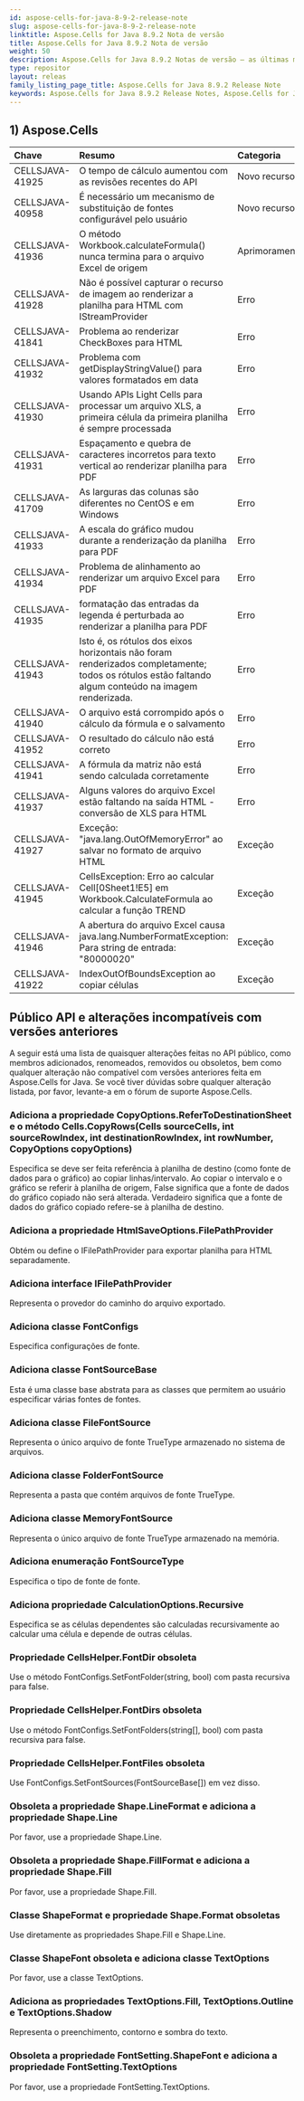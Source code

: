 ```yaml
---
id: aspose-cells-for-java-8-9-2-release-note
slug: aspose-cells-for-java-8-9-2-release-note
linktitle: Aspose.Cells for Java 8.9.2 Nota de versão
title: Aspose.Cells for Java 8.9.2 Nota de versão
weight: 50
description: Aspose.Cells for Java 8.9.2 Notas de versão – as últimas melhorias, novos recursos e correções
type: repositor
layout: releas
family_listing_page_title: Aspose.Cells for Java 8.9.2 Release Note
keywords: Aspose.Cells for Java 8.9.2 Release Notes, Aspose.Cells for Java 8.9.2 updates and fixe
---
```

##  **1) Aspose.Cells**

|**Chave**|**Resumo**|**Categoria**|
| :- | :- | :- |
|CELLSJAVA-41925|O tempo de cálculo aumentou com as revisões recentes do API|Novo recurso|
|CELLSJAVA-40958|É necessário um mecanismo de substituição de fontes configurável pelo usuário|Novo recurso|
|CELLSJAVA-41936|O método Workbook.calculateFormula() nunca termina para o arquivo Excel de origem|Aprimoramento|
|CELLSJAVA-41928|Não é possível capturar o recurso de imagem ao renderizar a planilha para HTML com IStreamProvider|Erro|
|CELLSJAVA-41841|Problema ao renderizar CheckBoxes para HTML|Erro|
|CELLSJAVA-41932|Problema com getDisplayStringValue() para valores formatados em data|Erro|
|CELLSJAVA-41930|Usando APIs Light Cells para processar um arquivo XLS, a primeira célula da primeira planilha é sempre processada|Erro|
|CELLSJAVA-41931|Espaçamento e quebra de caracteres incorretos para texto vertical ao renderizar planilha para PDF|Erro|
|CELLSJAVA-41709|As larguras das colunas são diferentes no CentOS e em Windows|Erro|
|CELLSJAVA-41933|A escala do gráfico mudou durante a renderização da planilha para PDF|Erro|
|CELLSJAVA-41934|Problema de alinhamento ao renderizar um arquivo Excel para PDF|Erro|
|CELLSJAVA-41935|formatação das entradas da legenda é perturbada ao renderizar a planilha para PDF|Erro|
|CELLSJAVA-41943|Isto é, os rótulos dos eixos horizontais não foram renderizados completamente; todos os rótulos estão faltando algum conteúdo na imagem renderizada.|Erro|
|CELLSJAVA-41940|O arquivo está corrompido após o cálculo da fórmula e o salvamento|Erro|
|CELLSJAVA-41952|O resultado do cálculo não está correto|Erro|
|CELLSJAVA-41941|A fórmula da matriz não está sendo calculada corretamente|Erro|
|CELLSJAVA-41937|Alguns valores do arquivo Excel estão faltando na saída HTML - conversão de XLS para HTML|Erro|
|CELLSJAVA-41927|Exceção: "java.lang.OutOfMemoryError" ao salvar no formato de arquivo HTML|Exceção|
|CELLSJAVA-41945|CellsException: Erro ao calcular Cell[0Sheet1!E5] em Workbook.CalculateFormula ao calcular a função TREND|Exceção|
|CELLSJAVA-41946|A abertura do arquivo Excel causa java.lang.NumberFormatException: Para string de entrada: "80000020"|Exceção|
|CELLSJAVA-41922|IndexOutOfBoundsException ao copiar células|Exceção|
##  **Público API e alterações incompatíveis com versões anteriores**
A seguir está uma lista de quaisquer alterações feitas no API público, como membros adicionados, renomeados, removidos ou obsoletos, bem como qualquer alteração não compatível com versões anteriores feita em Aspose.Cells for Java. Se você tiver dúvidas sobre qualquer alteração listada, por favor, levante-a em o fórum de suporte Aspose.Cells.
###  **Adiciona a propriedade CopyOptions.ReferToDestinationSheet e o método Cells.CopyRows(Cells sourceCells, int sourceRowIndex, int destinationRowIndex, int rowNumber, CopyOptions copyOptions)**
Especifica se deve ser feita referência à planilha de destino (como fonte de dados para o gráfico) ao copiar linhas/intervalo.
Ao copiar o intervalo e o gráfico se referir à planilha de origem, False significa que a fonte de dados do gráfico copiado não será alterada. Verdadeiro significa que a fonte de dados do gráfico copiado refere-se à planilha de destino.
###  **Adiciona a propriedade HtmlSaveOptions.FilePathProvider**
Obtém ou define o IFilePathProvider para exportar planilha para HTML separadamente.
###  **Adiciona interface IFilePathProvider**
Representa o provedor do caminho do arquivo exportado.
###  **Adiciona classe FontConfigs**
Especifica configurações de fonte.
###  **Adiciona classe FontSourceBase**
Esta é uma classe base abstrata para as classes que permitem ao usuário especificar várias fontes de fontes.
###  **Adiciona classe FileFontSource**
Representa o único arquivo de fonte TrueType armazenado no sistema de arquivos.
###  **Adiciona classe FolderFontSource**
Representa a pasta que contém arquivos de fonte TrueType.
###  **Adiciona classe MemoryFontSource**
Representa o único arquivo de fonte TrueType armazenado na memória.
###  **Adiciona enumeração FontSourceType**
Especifica o tipo de fonte de fonte.
###  **Adiciona propriedade CalculationOptions.Recursive**
Especifica se as células dependentes são calculadas recursivamente ao calcular uma célula e depende de outras células.
###  **Propriedade CellsHelper.FontDir obsoleta**
Use o método FontConfigs.SetFontFolder(string, bool) com pasta recursiva para false.
###  **Propriedade CellsHelper.FontDirs obsoleta**
Use o método FontConfigs.SetFontFolders(string[], bool) com pasta recursiva para false.
###  **Propriedade CellsHelper.FontFiles obsoleta**
Use FontConfigs.SetFontSources(FontSourceBase[]) em vez disso.
###  **Obsoleta a propriedade Shape.LineFormat e adiciona a propriedade Shape.Line**
Por favor, use a propriedade Shape.Line.
###  **Obsoleta a propriedade Shape.FillFormat e adiciona a propriedade Shape.Fill**
Por favor, use a propriedade Shape.Fill.
###  **Classe ShapeFormat e propriedade Shape.Format obsoletas**
Use diretamente as propriedades Shape.Fill e Shape.Line.
###  **Classe ShapeFont obsoleta e adiciona classe TextOptions**
Por favor, use a classe TextOptions.
###  **Adiciona as propriedades TextOptions.Fill, TextOptions.Outline e TextOptions.Shadow**
Representa o preenchimento, contorno e sombra do texto.
###  **Obsoleta a propriedade FontSetting.ShapeFont e adiciona a propriedade FontSetting.TextOptions**
Por favor, use a propriedade FontSetting.TextOptions.
